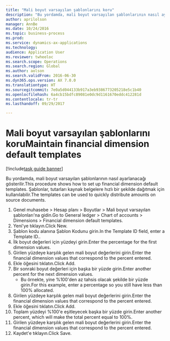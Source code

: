 ```yaml
--- 
title: "Mali boyut varsayılan şablonlarını koru"
description: "Bu yordamda, mali boyut varsayılan şablonlarının nasıl ayarlanacağı gösterilir."
author: aprilolson
manager: AnnBe
ms.date: 10/24/2016
ms.topic: business-process
ms.prod: 
ms.service: dynamics-ax-applications
ms.technology: 
audience: Application User
ms.reviewer: twheeloc
ms.search.scope: Operations
ms.search.region: Global
ms.author: aolson
ms.search.validFrom: 2016-06-30
ms.dyn365.ops.version: AX 7.0.0
ms.translationtype: HT
ms.sourcegitcommit: 7e0a5d044133b917a3eb9386773205218e5c1b40
ms.openlocfilehash: 6a4cb15bdfc89081e0dc9d1161670eddc412281d
ms.contentlocale: tr-tr
ms.lasthandoff: 09/29/2017

---
```

# <a name="maintain-financial-dimension-default-templates"></a><span data-ttu-id="5b648-103">Mali boyut varsayılan şablonlarını koru</span><span class="sxs-lookup"><span data-stu-id="5b648-103">Maintain financial dimension default templates</span></span>

[!include[task guide banner](../../includes/task-guide-banner.md)]

<span data-ttu-id="5b648-104">Bu yordamda, mali boyut varsayılan şablonlarının nasıl ayarlanacağı gösterilir.</span><span class="sxs-lookup"><span data-stu-id="5b648-104">This procedure shows how to set up financial dimension default templates.</span></span> <span data-ttu-id="5b648-105">Şablonlar, tutarları kaynak belgelere hızlı bir şekilde dağıtmak için kullanılabilir.</span><span class="sxs-lookup"><span data-stu-id="5b648-105">The templates can be used to quickly distribute amounts on source documents.</span></span>

1. <span data-ttu-id="5b648-106">Genel muhasebe > Hesap planı > Boyutlar > Mali boyut varsayılan şablonları'na gidin.</span><span class="sxs-lookup"><span data-stu-id="5b648-106">Go to General ledger > Chart of accounts > Dimensions > Financial dimension default templates.</span></span>
2. <span data-ttu-id="5b648-107">Yeni'ye tıklayın.</span><span class="sxs-lookup"><span data-stu-id="5b648-107">Click New.</span></span>
3. <span data-ttu-id="5b648-108">Şablon kodu alanına Şablon Kodunu girin.</span><span class="sxs-lookup"><span data-stu-id="5b648-108">In the Template ID field, enter a Template ID..</span></span>
4. <span data-ttu-id="5b648-109">İlk boyut değerleri için yüzdeyi girin.</span><span class="sxs-lookup"><span data-stu-id="5b648-109">Enter the percentage for the first dimension values.</span></span>
5. <span data-ttu-id="5b648-110">Girilen yüzdeye karşılık gelen mali boyut değerlerini girin.</span><span class="sxs-lookup"><span data-stu-id="5b648-110">Enter the financial dimension values that correspond to the percent entered.</span></span>
6. <span data-ttu-id="5b648-111">Ekle öğesini tıklatın.</span><span class="sxs-lookup"><span data-stu-id="5b648-111">Click Add.</span></span>
7. <span data-ttu-id="5b648-112">Bir sonraki boyut değerleri için başka bir yüzde girin.</span><span class="sxs-lookup"><span data-stu-id="5b648-112">Enter another percent for the next dimension values.</span></span>
    * <span data-ttu-id="5b648-113">Bu örnekte, yine %100'den az tahsis olacak şekilde bir yüzde girin.</span><span class="sxs-lookup"><span data-stu-id="5b648-113">For this example, enter a percentage so you still have less than 100% allocated.</span></span>  
8. <span data-ttu-id="5b648-114">Girilen yüzdeye karşılık gelen mali boyut değerlerini girin.</span><span class="sxs-lookup"><span data-stu-id="5b648-114">Enter the financial dimension values that correspond to the percent entered.</span></span>
9. <span data-ttu-id="5b648-115">Ekle öğesini tıklatın.</span><span class="sxs-lookup"><span data-stu-id="5b648-115">Click Add.</span></span>
10. <span data-ttu-id="5b648-116">Toplam yüzdeyi %100'e eşitleyecek başka bir yüzde girin.</span><span class="sxs-lookup"><span data-stu-id="5b648-116">Enter another percent, which will make the total percent equal to 100%.</span></span>
11. <span data-ttu-id="5b648-117">Girilen yüzdeye karşılık gelen mali boyut değerlerini girin.</span><span class="sxs-lookup"><span data-stu-id="5b648-117">Enter the financial dimension values that correspond to the percent entered.</span></span>
12. <span data-ttu-id="5b648-118">Kaydet'e tıklayın.</span><span class="sxs-lookup"><span data-stu-id="5b648-118">Click Save.</span></span>


